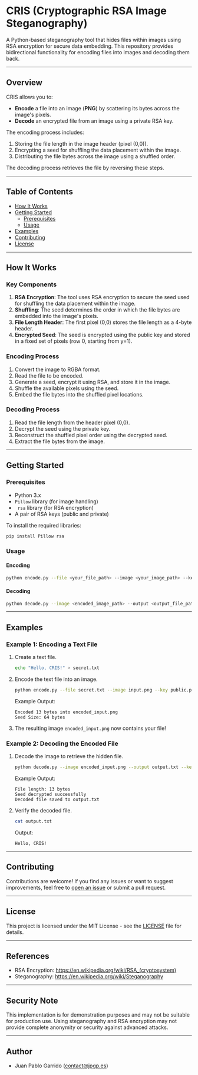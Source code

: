 # CRIS (Cryptographic RSA Image Steganography)

A Python-based steganography tool that hides files within images using RSA encryption for secure data embedding. This repository provides bidirectional functionality for encoding files into images and decoding them back.

---

## Overview

CRIS allows you to:

- **Encode** a file into an image (**PNG**) by scattering its bytes across the image's pixels.
- **Decode** an encrypted file from an image using a private RSA key.

The encoding process includes:

1. Storing the file length in the image header (pixel (0,0)).
2. Encrypting a seed for shuffling the data placement within the image.
3. Distributing the file bytes across the image using a shuffled order.

The decoding process retrieves the file by reversing these steps.

---

## Table of Contents

- [How It Works](#how-it-works)
- [Getting Started](#getting-started)
  - [Prerequisites](#prerequisites)
  - [Usage](#usage)
- [Examples](#examples)
- [Contributing](#contributing)
- [License](#license)

---

## How It Works

### Key Components

1. **RSA Encryption**: The tool uses RSA encryption to secure the seed used for shuffling the data placement within the image.
2. **Shuffling**: The seed determines the order in which the file bytes are embedded into the image's pixels.
3. **File Length Header**: The first pixel (0,0) stores the file length as a 4-byte header.
4. **Encrypted Seed**: The seed is encrypted using the public key and stored in a fixed set of pixels (row 0, starting from y=1).

### Encoding Process

1. Convert the image to RGBA format.
2. Read the file to be encoded.
3. Generate a seed, encrypt it using RSA, and store it in the image.
4. Shuffle the available pixels using the seed.
5. Embed the file bytes into the shuffled pixel locations.

### Decoding Process

1. Read the file length from the header pixel (0,0).
2. Decrypt the seed using the private key.
3. Reconstruct the shuffled pixel order using the decrypted seed.
4. Extract the file bytes from the image.

---

## Getting Started

### Prerequisites

- Python 3.x
- `Pillow` library (for image handling)
- ` rsa` library (for RSA encryption)
- A pair of RSA keys (public and private)

To install the required libraries:

```bash
pip install Pillow rsa
```

### Usage

#### Encoding

```bash
python encode.py --file <your_file_path> --image <your_image_path> --key <public_key_path>
```

#### Decoding

```bash
python decode.py --image <encoded_image_path> --output <output_file_path> --key <private_key_path>
```

---

## Examples

### Example 1: Encoding a Text File

1. Create a text file.
   ```bash
   echo "Hello, CRIS!" > secret.txt
   ```

2. Encode the text file into an image.
   ```bash
   python encode.py --file secret.txt --image input.png --key public.pem
   ```

   Example Output:
   ```
   Encoded 13 bytes into encoded_input.png
   Seed Size: 64 bytes
   ```

3. The resulting image `encoded_input.png` now contains your file!

### Example 2: Decoding the Encoded File

1. Decode the image to retrieve the hidden file.
   ```bash
   python decode.py --image encoded_input.png --output output.txt --key private.pem
   ```

   Example Output:
   ```
   File length: 13 bytes
   Seed decrypted successfully
   Decoded file saved to output.txt
   ```

2. Verify the decoded file.
   ```bash
   cat output.txt
   ```
   Output:
   ```
   Hello, CRIS!
   ```

---

## Contributing
Contributions are welcome! If you find any issues or want to suggest improvements, feel free to [open an issue](https://github.com/Lokray06/CRIS/issues) or submit a pull request.

---

## License
This project is licensed under the MIT License - see the [LICENSE](LICENSE) file for details.

---

## References

- RSA Encryption: https://en.wikipedia.org/wiki/RSA_(cryptosystem)
- Steganography: https://en.wikipedia.org/wiki/Steganography

---

## Security Note
This implementation is for demonstration purposes and may not be suitable for production use. Using steganography and RSA encryption may not provide complete anonymity or security against advanced attacks.

---

## Author
- Juan Pablo Garrido (contact@jpgp.es)

